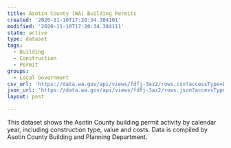 ```yaml
---
title: Asotin County (WA) Building Permits
created: '2020-11-10T17:20:34.384101'
modified: '2020-11-10T17:20:34.384111'
state: active
type: dataset
tags:
  - Building
  - Construction
  - Permit
groups:
  - Local Government
csv_url: 'https://data.wa.gov/api/views/fdfj-3az2/rows.csv?accessType=DOWNLOAD'
json_url: 'https://data.wa.gov/api/views/fdfj-3az2/rows.json?accessType=DOWNLOAD'
layout: post

---
```

This dataset shows the Asotin County building permit activity by calendar year, including construction type, value and costs. Data is compiled by Asotin County Building and Planning Department.
